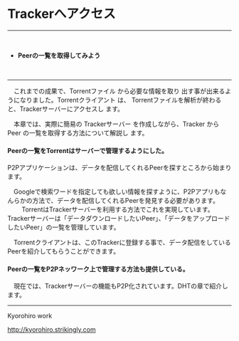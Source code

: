 # Trackerへアクセス
<hr>
<br>

* **Peerの一覧を取得してみよう**

<br>

<hr>

　これまでの成果で、Torrentファイル から必要な情報を取り
出す事が出来るようになりました。Torrentクライアント は、
Torrentファイルを解析が終わると、Trackerサーバーにアクセスし
ます。

　本章では、実際に簡易の Trackerサーバー を作成しながら、Tracker から Peer の一覧を取得する方法について解説し
ます。


#### Peerの一覧をTorrentはサーバーで管理するようにした。
 P2Pアプリケーションは、データを配信してくれるPeerを探すところから始まります。
 
　Googleで検索ワードを指定しても欲しい情報を探すように、P2Pアプリもなんらかの方法で、データを配信してくれるPeerを発見する必要があります。
　
　TorrentはTrackerサーバーを利用する方法でこれを実現しています。Trackerサーバーは「データダウンロードしたいPeer」、「データをアップロードしたいPeer」の一覧を管理しています。

　Torrentクライアントは、このTrackerに登録する事で、データ配信をしているPeerを紹介してもらうことができます。


#### Peerの一覧をP2Pネッワーク上で管理する方法も提供している。
　現在では、Trackerサーバーの機能もP2P化されています。DHTの章で紹介します。



-------
Kyorohiro work

http://kyorohiro.strikingly.com

